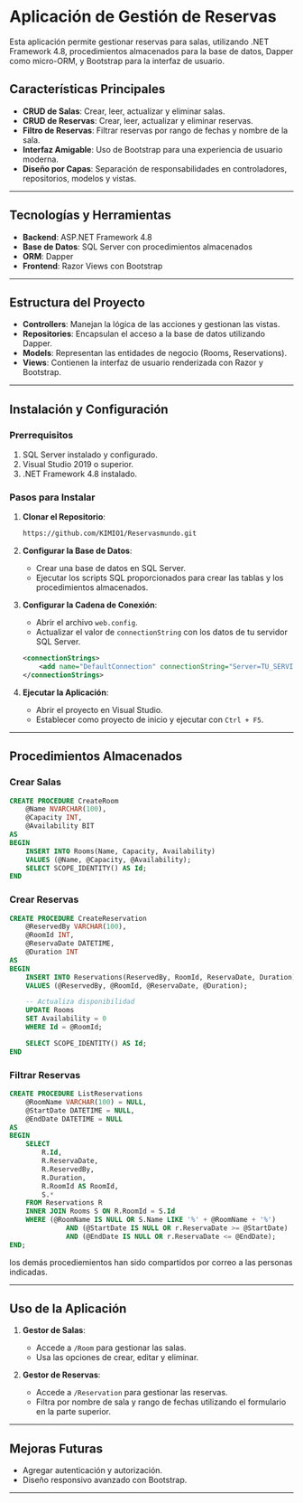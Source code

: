 # Aplicación de Gestión de Reservas

Esta aplicación permite gestionar reservas para salas, utilizando .NET Framework 4.8, procedimientos almacenados para la base de datos, Dapper como micro-ORM, y Bootstrap para la interfaz de usuario.

## Características Principales

- **CRUD de Salas**: Crear, leer, actualizar y eliminar salas.
- **CRUD de Reservas**: Crear, leer, actualizar y eliminar reservas.
- **Filtro de Reservas**: Filtrar reservas por rango de fechas y nombre de la sala.
- **Interfaz Amigable**: Uso de Bootstrap para una experiencia de usuario moderna.
- **Diseño por Capas**: Separación de responsabilidades en controladores, repositorios, modelos y vistas.

---

## Tecnologías y Herramientas

- **Backend**: ASP.NET Framework 4.8
- **Base de Datos**: SQL Server con procedimientos almacenados
- **ORM**: Dapper
- **Frontend**: Razor Views con Bootstrap

---

## Estructura del Proyecto

- **Controllers**: Manejan la lógica de las acciones y gestionan las vistas.
- **Repositories**: Encapsulan el acceso a la base de datos utilizando Dapper.
- **Models**: Representan las entidades de negocio (Rooms, Reservations).
- **Views**: Contienen la interfaz de usuario renderizada con Razor y Bootstrap.

---

## Instalación y Configuración

### Prerrequisitos

1. SQL Server instalado y configurado.
2. Visual Studio 2019 o superior.
3. .NET Framework 4.8 instalado.

### Pasos para Instalar

1. **Clonar el Repositorio**:
   ```bash
   https://github.com/KIMIO1/Reservasmundo.git
   ```
2. **Configurar la Base de Datos**:
   - Crear una base de datos en SQL Server.
   - Ejecutar los scripts SQL proporcionados para crear las tablas y los procedimientos almacenados.

3. **Configurar la Cadena de Conexión**:
   - Abrir el archivo `web.config`.
   - Actualizar el valor de `connectionString` con los datos de tu servidor SQL Server.

   ```xml
   <connectionStrings>
       <add name="DefaultConnection" connectionString="Server=TU_SERVIDOR;Database=TU_BASE_DE_DATOS;Trusted_Connection=True;" providerName="System.Data.SqlClient" />
   </connectionStrings>
   ```

4. **Ejecutar la Aplicación**:
   - Abrir el proyecto en Visual Studio.
   - Establecer como proyecto de inicio y ejecutar con `Ctrl + F5`.

---

## Procedimientos Almacenados

### Crear Salas
```sql
CREATE PROCEDURE CreateRoom
    @Name NVARCHAR(100),
    @Capacity INT,
	@Availability BIT
AS
BEGIN
    INSERT INTO Rooms(Name, Capacity, Availability)
    VALUES (@Name, @Capacity, @Availability);
    SELECT SCOPE_IDENTITY() AS Id;
END
```

### Crear Reservas
```sql
CREATE PROCEDURE CreateReservation
    @ReservedBy VARCHAR(100),
    @RoomId INT,
    @ReservaDate DATETIME,
    @Duration INT
AS
BEGIN
    INSERT INTO Reservations(ReservedBy, RoomId, ReservaDate, Duration)
    VALUES (@ReservedBy, @RoomId, @ReservaDate, @Duration);

	-- Actualiza disponibilidad
	UPDATE Rooms
	SET Availability = 0
	WHERE Id = @RoomId;

    SELECT SCOPE_IDENTITY() AS Id;
END
```

### Filtrar Reservas
```sql
CREATE PROCEDURE ListReservations
	@RoomName VARCHAR(100) = NULL,
    @StartDate DATETIME = NULL,
    @EndDate DATETIME = NULL
AS
BEGIN
    SELECT 
		R.Id,				 
		R.ReservaDate,		 
		R.ReservedBy,		
		R.Duration,			
		R.RoomId AS RoomId, 
		S.*				
    FROM Reservations R
    INNER JOIN Rooms S ON R.RoomId = S.Id
	WHERE (@RoomName IS NULL OR S.Name LIKE '%' + @RoomName + '%')
              AND (@StartDate IS NULL OR r.ReservaDate >= @StartDate)
              AND (@EndDate IS NULL OR r.ReservaDate <= @EndDate);
END;
```

los demás procediemientos han sido compartidos por correo a las personas indicadas.

---

## Uso de la Aplicación

1. **Gestor de Salas**:
   - Accede a `/Room` para gestionar las salas.
   - Usa las opciones de crear, editar y eliminar.

2. **Gestor de Reservas**:
   - Accede a `/Reservation` para gestionar las reservas.
   - Filtra por nombre de sala y rango de fechas utilizando el formulario en la parte superior.

---

## Mejoras Futuras

- Agregar autenticación y autorización.
- Diseño responsivo avanzado con Bootstrap.

---














